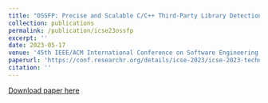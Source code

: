 ```yaml
---
title: "OSSFP: Precise and Scalable C/C++ Third-Party Library Detection using Fingerprinting Functions"
collection: publications
permalink: /publication/icse23ossfp
excerpt: ''
date: 2023-05-17
venue: '45th IEEE/ACM International Conference on Software Engineering (ICSE)'
paperurl: 'https://conf.researchr.org/details/icse-2023/icse-2023-technical-track/27/OSSFP-Precise-and-Scalable-C-C-Third-Party-Library-Detection-using-Fingerprinting-'
citation: ''
---
```

<!-- Your Name, You. (2010). &quot;Paper Title Number 2.&quot; <i>Journal 1</i>. 1(2). -->
<!-- This paper is about the number 2. The number 3 is left for future work. -->

[Download paper here](https://conf.researchr.org/details/icse-2023/icse-2023-technical-track/27/OSSFP-Precise-and-Scalable-C-C-Third-Party-Library-Detection-using-Fingerprinting-)

<!-- Recommended citation: Your Name, You. (2010). "Paper Title Number 2." <i>Journal 1</i>. 1(2). -->
